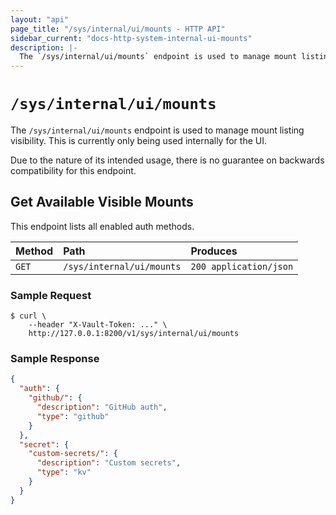 ```yaml
---
layout: "api"
page_title: "/sys/internal/ui/mounts - HTTP API"
sidebar_current: "docs-http-system-internal-ui-mounts"
description: |-
  The `/sys/internal/ui/mounts` endpoint is used to manage mount listing visibility.
---
```


# `/sys/internal/ui/mounts`

The `/sys/internal/ui/mounts` endpoint is used to manage mount listing visibility. This is currently only being used internally for the UI.

Due to the nature of its intended usage, there is no guarantee on backwards compatibility for this endpoint.

## Get Available Visible Mounts

This endpoint lists all enabled auth methods.

| Method |           Path            |        Produces        |
| :----- | :------------------------ | :--------------------- |
| `GET`  | `/sys/internal/ui/mounts` | `200 application/json` |


### Sample Request

```
$ curl \
    --header "X-Vault-Token: ..." \
    http://127.0.0.1:8200/v1/sys/internal/ui/mounts
```

### Sample Response

```json
{
  "auth": {
    "github/": {
      "description": "GitHub auth",
      "type": "github"
    }
  },
  "secret": {
    "custom-secrets/": {
      "description": "Custom secrets",
      "type": "kv"
    }
  }
}
```